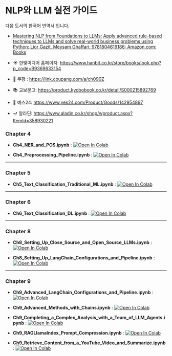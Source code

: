 # NLP와 LLM 실전 가이드

다음 도서의 한국어 번역서 입니다.
* [Mastering NLP from Foundations to LLMs: Apply advanced rule-based techniques to LLMs and solve real-world business problems using Python: Lior Gazit, Meysam Ghaffari: 9781804619186: Amazon.com: Books](https://www.amazon.com/Mastering-NLP-Foundations-LLMs-Techniques/dp/1804619183/)

* ☀️ 한빛미디어 홈페이지: https://www.hanbit.co.kr/store/books/look.php?p_code=B9369633154
* 🚀 쿠팡 : https://link.coupang.com/a/ch090Z
* 📚 교보문고: https://product.kyobobook.co.kr/detail/S000215892769
* 📖 예스24: https://www.yes24.com/Product/Goods/142954897
* 🪔  알라딘: https://www.aladin.co.kr/shop/wproduct.aspx?ItemId=358930221


### **Chapter 4**  

- **Ch4_NER_and_POS.ipynb** : [![Open In Colab](https://colab.research.google.com/assets/colab-badge.svg)](https://colab.research.google.com/github/corazzon/Mastering-NLP-from-Foundations-to-LLMs/blob/main/Chapter4_notebooks/Ch4_NER_and_POS.ipynb)  

- **Ch4_Preprocessing_Pipeline.ipynb** : [![Open In Colab](https://colab.research.google.com/assets/colab-badge.svg)](https://colab.research.google.com/github/corazzon/Mastering-NLP-from-Foundations-to-LLMs/blob/main/Chapter4_notebooks/Ch4_Preprocessing_Pipeline.ipynb)  

---

### **Chapter 5**  

- **Ch5_Text_Classification_Traditional_ML.ipynb** : [![Open In Colab](https://colab.research.google.com/assets/colab-badge.svg)](https://colab.research.google.com/github/corazzon/Mastering-NLP-from-Foundations-to-LLMs/blob/main/Chapter5_notebooks/Ch5_Text_Classification_Traditional_ML.ipynb)  

---

### **Chapter 6**  

- **Ch6_Text_Classification_DL.ipynb** : [![Open In Colab](https://colab.research.google.com/assets/colab-badge.svg)](https://colab.research.google.com/github/corazzon/Mastering-NLP-from-Foundations-to-LLMs/blob/main/Chapter6_notebooks/Ch6_Text_Classification_DL.ipynb)  

---

### **Chapter 8**  

- **Ch8_Setting_Up_Close_Source_and_Open_Source_LLMs.ipynb** : [![Open In Colab](https://colab.research.google.com/assets/colab-badge.svg)](https://colab.research.google.com/github/corazzon/Mastering-NLP-from-Foundations-to-LLMs/blob/main/Chapter8_notebooks/Ch8_Setting_Up_Close_Source_and_Open_Source_LLMs.ipynb)  

- **Ch8_Setting_Up_LangChain_Configurations_and_Pipeline.ipynb** : [![Open In Colab](https://colab.research.google.com/assets/colab-badge.svg)](https://colab.research.google.com/github/corazzon/Mastering-NLP-from-Foundations-to-LLMs/blob/main/Chapter8_notebooks/Ch8_Setting_Up_LangChain_Configurations_and_Pipeline.ipynb)  

---

### **Chapter 9**  

- **Ch9_Advanced_LangChain_Configurations_and_Pipeline.ipynb** : [![Open In Colab](https://colab.research.google.com/assets/colab-badge.svg)](https://colab.research.google.com/github/corazzon/Mastering-NLP-from-Foundations-to-LLMs/blob/main/Chapter9_notebooks/Ch9_Advanced_LangChain_Configurations_and_Pipeline.ipynb)  

- **Ch9_Advanced_Methods_with_Chains.ipynb** : [![Open In Colab](https://colab.research.google.com/assets/colab-badge.svg)](https://colab.research.google.com/github/corazzon/Mastering-NLP-from-Foundations-to-LLMs/blob/main/Chapter9_notebooks/Ch9_Advanced_Methods_with_Chains.ipynb)  

- **Ch9_Completing_a_Complex_Analysis_with_a_Team_of_LLM_Agents.ipynb** : [![Open In Colab](https://colab.research.google.com/assets/colab-badge.svg)](https://colab.research.google.com/github/corazzon/Mastering-NLP-from-Foundations-to-LLMs/blob/main/Chapter9_notebooks/Ch9_Completing_a_Complex_Analysis_with_a_Team_of_LLM_Agents.ipynb)  

- **Ch9_RAGLlamaIndex_Prompt_Compression.ipynb** : [![Open In Colab](https://colab.research.google.com/assets/colab-badge.svg)](https://colab.research.google.com/github/corazzon/Mastering-NLP-from-Foundations-to-LLMs/blob/main/Chapter9_notebooks/Ch9_RAGLlamaIndex_Prompt_Compression.ipynb)  

- **Ch9_Retrieve_Content_from_a_YouTube_Video_and_Summarize.ipynb** : [![Open In Colab](https://colab.research.google.com/assets/colab-badge.svg)](https://colab.research.google.com/github/corazzon/Mastering-NLP-from-Foundations-to-LLMs/blob/main/Chapter9_notebooks/Ch9_Retrieve_Content_from_a_YouTube_Video_and_Summarize.ipynb)  
